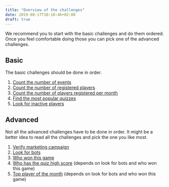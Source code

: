 ```yaml
---
title: "Overview of the challenges"
date: 2019-08-17T10:10:46+02:00
draft: true
---
```


We recommend you to start with the basic challenges and do them ordered. Once you feel comfortable doing those you can pick one of the advanced challenges.

## Basic

The basic challenges should be done in order. 

1. [Count the number of events](/challenge/count_number_of_events)
1. [Count the number of registered players](/challenge/count_number_of_registered_players)
1. [Count the number of players registered per month](/challenge/count_number_of_registered_players_per_month)
1. [Find the most popular quizzes](/challenge/find_most_popular_quizzes)
1. [Look for inactive players](/challenge/find_inactive_players)

## Advanced

Not all the advanced challenges have to be done in order. It might be a better idea to read all the challenges and pick the one you like most.

1. [Verify marketing campaign](/challenge/verify_marketing_campaign)
1. [Look for bots](/challenge/look_for_bots)
1. [Who won this game](/challenge/who_won_the_game)
1. [Who has the quiz high score](/challenge/who_has_the_quiz_high_score) (depends on look for bots and who won this game)
1. [Top player of the month](/challenge/top_player_of_the_month) (depends on look for bots and who won this game)

